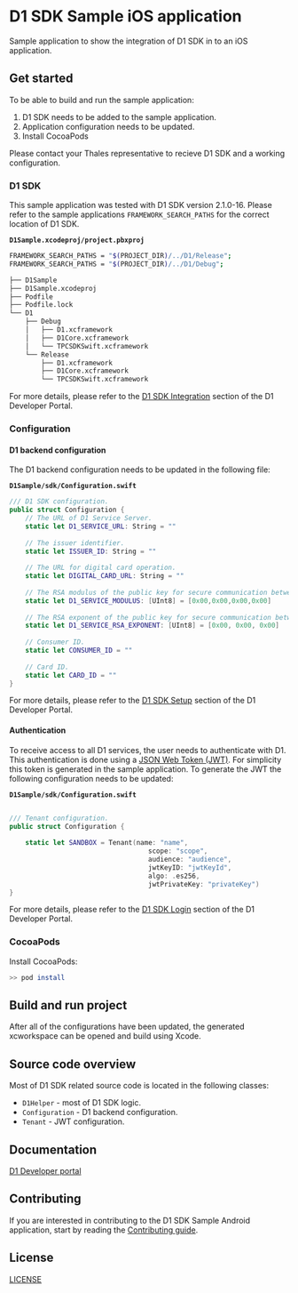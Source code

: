 # D1 SDK Sample iOS application

Sample application to show the integration of D1 SDK in to an iOS application.

## Get started

To be able to build and run the sample application:

1. D1 SDK needs to be added to the sample application.
2. Application configuration needs to be updated.
3. Install CocoaPods

Please contact your Thales representative to recieve D1 SDK and a working configuration.

### D1 SDK
This sample application was tested with D1 SDK version 2.1.0-16.
Please refer to the sample applications `FRAMEWORK_SEARCH_PATHS` for the correct location of D1 SDK.

**`D1Sample.xcodeproj/project.pbxproj`**
```bash
FRAMEWORK_SEARCH_PATHS = "$(PROJECT_DIR)/../D1/Release";
FRAMEWORK_SEARCH_PATHS = "$(PROJECT_DIR)/../D1/Debug";
```

```bash
├── D1Sample
├── D1Sample.xcodeproj
├── Podfile
├── Podfile.lock
└── D1
    ├── Debug
    │   ├── D1.xcframework
    │   ├── D1Core.xcframework
    │   └── TPCSDKSwift.xcframework
    └── Release
        ├── D1.xcframework
        ├── D1Core.xcframework
        └── TPCSDKSwift.xcframework
```

For more details, please refer to the [D1 SDK Integration](https://thales-dis-dbp.stoplight.io/docs/d1-developer-portal/branches/main/aae279e415b85-sdk-integration-on-i-os) section of the D1 Developer Portal.

### Configuration

#### D1 backend configuration

The D1 backend configuration needs to be updated in the following file:

**`D1Sample/sdk/Configuration.swift`**
```swift
/// D1 SDK configuration.
public struct Configuration {
    // The URL of D1 Service Server.
    static let D1_SERVICE_URL: String = ""
    
    // The issuer identifier.
    static let ISSUER_ID: String = ""
    
    // The URL for digital card operation.
    static let DIGITAL_CARD_URL: String = ""
    
    // The RSA modulus of the public key for secure communication between D1 Service Server and the SDK.
    static let D1_SERVICE_MODULUS: [UInt8] = [0x00,0x00,0x00,0x00]
    
    // The RSA exponent of the public key for secure communication between D1 Service Server and the SDK.
    static let D1_SERVICE_RSA_EXPONENT: [UInt8] = [0x00, 0x00, 0x00]
    
    // Consumer ID.
    static let CONSUMER_ID = ""
    
    // Card ID.
    static let CARD_ID = ""
}
```

For more details, please refer to the [D1 SDK Setup](https://thales-dis-dbp.stoplight.io/docs/d1-developer-portal/branches/main/ZG9jOjI4ODMzMjkz-onboarding) section of the D1 Developer Portal.

#### Authentication

To receive access to all D1 services, the user needs to authenticate with D1. This authentication is done using a [JSON Web Token (JWT)](https://auth0.com/docs/secure/tokens/json-web-tokens). For simplicity this token is generated in the sample application. To generate the JWT the following configuration needs to be updated:

**`D1Sample/sdk/Configuration.swift`**
```swift

/// Tenant configuration.
public struct Configuration {
    
    static let SANDBOX = Tenant(name: "name",
                                   scope: "scope",
                                   audience: "audience",
                                   jwtKeyID: "jwtKeyId",
                                   algo: .es256,
                                   jwtPrivateKey: "privateKey")
}
```

For more details, please refer to the [D1 SDK Login](https://thales-dis-dbp.stoplight.io/docs/d1-developer-portal/branches/main/70d2f0c3dbfd9-login) section of the D1 Developer Portal.

### CocoaPods

Install CocoaPods:

```bash
>> pod install
```

## Build and run project

After all of the configurations have been updated, the generated xcworkspace can be opened and build using Xcode.

## Source code overview
 
Most of D1 SDK related source code is located in the following classes:

* `D1Helper` - most of D1 SDK logic.
* `Configuration` - D1 backend configuration.
* `Tenant` - JWT configuration.

## Documentation

[D1 Developer portal](https://thales-dis-dbp.stoplight.io/docs/d1-developer-portal/branches/main/ZG9jOjE1MjEwNTMy-digital-first-d1-ux)


## Contributing

If you are interested in contributing to the D1 SDK Sample Android application, start by reading the [Contributing guide](/CONTRIBUTING.md).

## License

[LICENSE](/LICENSE)
